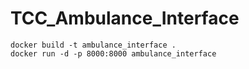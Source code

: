 # TCC_Ambulance_Interface

```
docker build -t ambulance_interface .
docker run -d -p 8000:8000 ambulance_interface
```